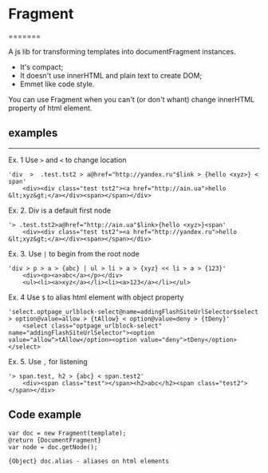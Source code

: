 # Fragment
=======
  
A js lib for transforming templates into  documentFragment instances.
    
* It's compact;
* It doesn't use innerHTML and plain text to create DOM;
* Emmet like code style.
  
You can use Fragment when you can't (or don't whant) change innerHTML property of html element.
  
## examples
--------------------
Ex. 1 Use `>`  and `<` to change location
```
'div  >  .test.tst2 > a@href="http://yandex.ru"$link > {hello <xyz>} < span'
	<div><div class="test tst2"><a href="http://ain.ua">hello &lt;xyz&gt;</a></div><span></span></div>
```
Ex. 2. Div is a default first node
```
'> .test.tst2>a@href="http://ain.ua"$link>{hello <xyz>}<span' 
	<div><div class="test tst2"><a href="http://yandex.ru">hello &lt;xyz&gt;</a></div><span></span></div>
```
Ex. 3. Use `|` to begin from the root node
```
'div > p > a > {abc} | ul > li > a > {xyz} << li > a > {123}'
	<div><p><a>abc</a></p></div>
	<ul><li><a>xyz</a></li><li><a>123</a></li></ul>
```
Ex. 4 Use `$` to alias html element with object property
```
'select.optpage_urlblock-select@name=addingFlashSiteUrlSelector$select > option@value=allow > {tAllow} < option@value=deny > {tDeny}'
	<select class="optpage_urlblock-select" name="addingFlashSiteUrlSelector"><option value="allow">tAllow</option><option value="deny">tDeny</option></select>
```
Ex. 5. Use `,` for listening
``` 		
'> span.test, h2 > {abc} < span.test2'
	<div><span class="test"></span><h2>abc</h2><span class="test2"></span></div>
```
  
Code example
------------------ 
```
var doc = new Fragment(template);
@return {DocumentFragment}
var node = doc.getNode();

{Object} doc.alias - aliases on html elements
```

